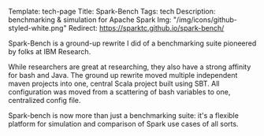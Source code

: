 Template: tech-page
Title: Spark-Bench
Tags: tech
Description: benchmarking & simulation for Apache Spark
Img: "/img/icons/github-styled-white.png"
Redirect: https://sparktc.github.io/spark-bench/

Spark-Bench is a ground-up rewrite I did of a benchmarking suite pioneered by folks at IBM Research.

While researchers are great at researching, they also have a strong affinity for bash and Java.
The ground up rewrite moved multiple independent maven projects into one, central Scala project built using SBT.
All configuration was moved from a scattering of bash variables to one, centralized config file.

Spark-bench is now more than just a benchmarking suite: it's a flexible platform for simulation and comparison of Spark use cases of all sorts.

